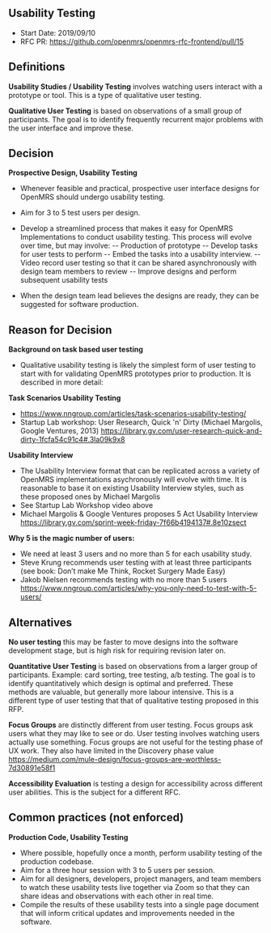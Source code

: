 ## Usability Testing
- Start Date: 2019/09/10
- RFC PR: https://github.com/openmrs/openmrs-rfc-frontend/pull/15
	
## Definitions
**Usability Studies / Usability Testing** involves watching users interact with a prototype or tool. This is a type of qualitative user testing.

**Qualitative User Testing** is based on observations of a small group of participants. The goal is to identify frequently recurrent major problems with the user interface and improve these.

## Decision
**Prospective Design, Usability Testing**
- Whenever feasible and practical, prospective user interface designs for OpenMRS should undergo usability testing.
- Aim for 3 to 5 test users per design.
- Develop a streamlined process that makes it easy for OpenMRS Implementations to conduct usability testing. This process will evolve over time, but may involve:
-- Production of prototype
-- Develop tasks for user tests to perform
-- Embed the tasks into a usability interview.
-- Video record user testing so that it can be shared asynchronously with design team members to review
-- Improve designs and perform subsequent usability tests

- When the design team lead believes the designs are ready, they can be suggested for software production.

## Reason for Decision
**Background on task based user testing**
- Qualitative usability testing is likely the simplest form of user testing to start with for validating OpenMRS prototypes prior to production. It is described in more detail:

**Task Scenarios Usability Testing** 
- https://www.nngroup.com/articles/task-scenarios-usability-testing/
- Startup Lab workshop: User Research, Quick 'n' Dirty (Michael Margolis, Google Ventures, 2013) https://library.gv.com/user-research-quick-and-dirty-1fcfa54c91c4#.3la09k9x8 

**Usability Interview**
- The Usability Interview format that can be replicated across a variety of OpenMRS implementations asychronously will evolve with time. It is reasonable to base it on existing Usability Interview styles, such as these proposed ones by Michael Margolis
- See Startup Lab Workshop video above
- Michael Margolis & Google Ventures proposes 5 Act Usability Interview https://library.gv.com/sprint-week-friday-7f66b4194137#.8e10zsect

**Why 5 is the magic number of users:**
- We need at least 3 users and no more than 5 for each usability study.
- Steve Krung recommends user testing with at least three participants (see book: Don’t make Me Think, Rocket Surgery Made Easy)
- Jakob Nielsen recommends testing with no more than 5 users https://www.nngroup.com/articles/why-you-only-need-to-test-with-5-users/
	
	
## Alternatives
**No user testing** this may be faster to move designs into the software development stage, but is high risk for requiring revision later on.

**Quantitative User Testing** is based on observations from a larger group of participants. Example: card sorting, tree testing, a/b testing. The goal is to identify quantitatively which design is optimal and preferred. These methods are valuable, but generally more labour intensive. This is a different type of user testing that that of qualitative testing proposed in this RFP.

**Focus Groups** are distinctly different from user testing. Focus groups ask users what they may like to see or do. User testing involves watching users actually use something. Focus groups are not useful for the testing phase of UX work. They also have limited in the Discovery phase value https://medium.com/mule-design/focus-groups-are-worthless-7d30891e58f1

**Accessibility Evaluation** is testing a design for accessibility across different user abilities. This is the subject for a different RFC.

## Common practices (not enforced)
	
**Production Code, Usability Testing**
- Where possible, hopefully once a month, perform usability testing of the production codebase.
- Aim for a three hour session with 3 to 5 users per session.
- Aim for all designers, developers, project managers, and team members to watch these usability tests live together via Zoom so that they can share ideas and observations with each other in real time.
- Compile the results of these usability tests into a single page document that will inform critical updates and improvements needed in the software.
